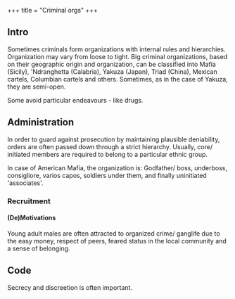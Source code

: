 +++
title = "Criminal orgs"
+++

## Intro
Sometimes criminals form organizations with internal rules and hierarchies. Organization may vary from loose to tight. Big criminal organizations, based on their geographic origin and organization, can be classified into Mafia (Sicily), 'Ndranghetta (Calabria), Yakuza (Japan), Triad (China), Mexican cartels, Columbian cartels and others. Sometimes, as in the case of Yakuza, they are semi-open.

Some avoid particular endeavours - like drugs.

## Administration
In order to guard against prosecution by maintaining plausible deniability, orders are often passed down through a strict hierarchy. Usually, core/ initiated members are required to belong to a particular ethnic group.

In case of American Mafia, the organization is: Godfather/ boss, underboss, consigliore, varios capos, soldiers under them, and finally uninitiated 'associates'.

### Recruitment
#### (De)Motivations
Young adult males are often attracted to organized crime/ ganglife due to the easy money, respect of peers, feared status in the local community and a sense of belonging.

## Code
Secrecy and discreetion is often important.

